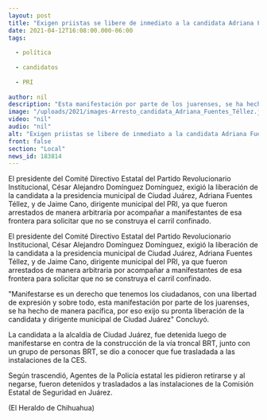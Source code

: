 ```yaml
---
layout: post
title: "Exigen priistas se libere de inmediato a la candidata Adriana Fuentes"
date: 2021-04-12T16:08:00.000-06:00
tags:
  
  - política
  
  - candidatos
  
  - PRI
  
author: nil
description: "Esta manifestación por parte de los juarenses, se ha hecho de manera pacífica, por eso exijo su pronta liberación de la candidata, expresó el dirigente estatal del PRI, Alejandro Domínguez"
image: "/uploads/2021/images-Arresto_candidata_Adriana_Fuentes_Téllez.jpg"
video: "nil"
audio: "nil"
alt: "Exigen priistas se libere de inmediato a la candidata Adriana Fuentes"
front: false
section: "Local"
news_id: 183814
---
```


El presidente del Comité Directivo Estatal del Partido Revolucionario Institucional, César Alejandro Domínguez Domínguez, exigió la liberación de la candidata a la presidencia municipal de Ciudad Juárez, Adriana Fuentes Téllez, y de Jaime Cano, dirigente municipal del PRI, ya que fueron arrestados de manera arbitraria por acompañar a manifestantes de esa frontera para solicitar que no se construya el carril confinado.

El presidente del Comité Directivo Estatal del Partido Revolucionario Institucional, César Alejandro Domínguez Domínguez, exigió la liberación de la candidata a la presidencia municipal de Ciudad Juárez, Adriana Fuentes Téllez, y de Jaime Cano, dirigente municipal del PRI, ya que fueron arrestados de manera arbitraria por acompañar a manifestantes de esa frontera para solicitar que no se construya el carril confinado.

"Manifestarse es un derecho que tenemos los ciudadanos, con una libertad de expresión y sobre todo, esta manifestación por parte de los juarenses, se ha hecho de manera pacífica, por eso exijo su pronta liberación de la candidata y dirigente municipal de Ciudad Juárez" Concluyó.

La candidata a la alcaldía de Ciudad Juárez, fue detenida luego de manifestarse en contra de la construcción de la vía troncal BRT, junto con un grupo de personas BRT, se dio a conocer que fue trasladada a las instalaciones de la CES.

Según trascendió, Agentes de la Policía estatal les pidieron retirarse y al negarse, fueron detenidos y trasladados a las instalaciones de la Comisión Estatal de Seguridad en Juárez.

(El Heraldo de Chihuahua)